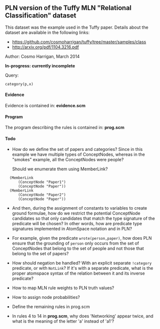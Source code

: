 PLN version of the Tuffy MLN "Relational Classification" dataset
----------------------------------------------------------------

This dataset was the example used in the Tuffy paper. Details about the
dataset are available in the following links:

- https://github.com/cosmoharrigan/tuffy/tree/master/samples/class
- http://arxiv.org/pdf/1104.3216.pdf

Author: Cosmo Harrigan, March 2014

**In-progress: currently incomplete**

Query:

```
category(p,x)
```

#### Evidence

Evidence is contained in: **evidence.scm**

#### Program

The program describing the rules is contained in: **prog.scm**

#### Todo

- How do we define the set of papers and categories? Since in this example we
  have multiple types of ConceptNodes, whereas in the "smokes" example, all the
  ConceptNodes were people?

  Should we enumerate them using MemberLink?

```
  (MemberLink
      (ConceptNode "Paper1")
      (ConceptNode "Paper"))
  (MemberLink
      (ConceptNode "Paper2")
      (ConceptNode "Paper"))
```

- And then, during the assignment of constants to variables to create ground
  formulae, how do we restrict the potential ConceptNode candidates so that
  only candidates that match the type signature of the predicate will be
  chosen? In other words, how are predicate type signatures implemented in
  AtomSpace notation and in PLN?

- For example, given the predicate ```wrote(person,paper)```, how does PLN
  ensure that the grounding of ```person``` only occurs from the set of
  ConceptNodes that belong to the set of people and not those that belong to
  the set of papers?

- How should negation be handled? With an explicit separate ```!category```
  predicate, or with ```NotLink```? If it's with a separate predicate, what
  is the proper atomspace syntax of the relation between it and its inverse
  predicate?

- How to map MLN rule weights to PLN truth values?

- How to assign node probabilities?

- Define the remaining rules in prog.scm

- In rules 4 to 14 in **prog.scm**, why does 'Networking' appear twice, and 
  what is the meaning of the letter 'a' instead of 'a1'?
